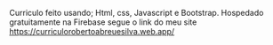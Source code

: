 Curriculo feito usando; Html, css, Javascript e Bootstrap.
Hospedado gratuitamente na Firebase
segue o link do meu site 
https://curriculorobertoabreuesilva.web.app/
